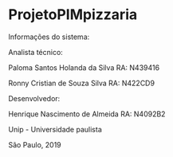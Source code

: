 # ProjetoPIMpizzaria
Informações do sistema:

Analista técnico:

Paloma Santos Holanda da Silva  RA: N439416

Ronny Cristian de Souza Silva   RA: N422CD9

Desenvolvedor:

Henrique Nascimento de Almeida  RA: N4092B2
 
Unip - Universidade paulista 

São Paulo, 2019
